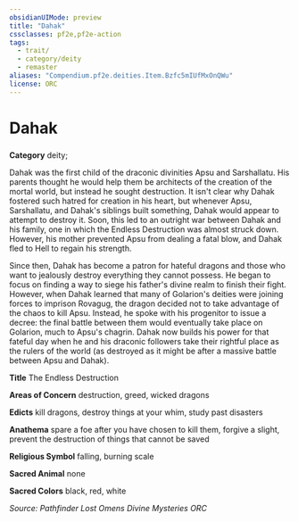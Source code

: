 ```yaml
---
obsidianUIMode: preview
title: "Dahak"
cssclasses: pf2e,pf2e-action
tags:
  - trait/
  - category/deity
  - remaster
aliases: "Compendium.pf2e.deities.Item.Bzfc5mIUfMxOnQWu"
license: ORC
---
```

# Dahak

### 

**Category** deity; 




Dahak was the first child of the draconic divinities Apsu and Sarshallatu. His parents thought he would help them be architects of the creation of the mortal world, but instead he sought destruction. It isn't clear why Dahak fostered such hatred for creation in his heart, but whenever Apsu, Sarshallatu, and Dahak's siblings built something, Dahak would appear to attempt to destroy it. Soon, this led to an outright war between Dahak and his family, one in which the Endless Destruction was almost struck down. However, his mother prevented Apsu from dealing a fatal blow, and Dahak fled to Hell to regain his strength.

Since then, Dahak has become a patron for hateful dragons and those who want to jealously destroy everything they cannot possess. He began to focus on finding a way to siege his father's divine realm to finish their fight. However, when Dahak learned that many of Golarion's deities were joining forces to imprison Rovagug, the dragon decided not to take advantage of the chaos to kill Apsu. Instead, he spoke with his progenitor to issue a decree: the final battle between them would eventually take place on Golarion, much to Apsu's chagrin. Dahak now builds his power for that fateful day when he and his draconic followers take their rightful place as the rulers of the world (as destroyed as it might be after a massive battle between Apsu and Dahak).

**Title** The Endless Destruction

**Areas of Concern** destruction, greed, wicked dragons

**Edicts** kill dragons, destroy things at your whim, study past disasters

**Anathema** spare a foe after you have chosen to kill them, forgive a slight, prevent the destruction of things that cannot be saved

**Religious Symbol** falling, burning scale

**Sacred Animal** none

**Sacred Colors** black, red, white

*Source: Pathfinder Lost Omens Divine Mysteries*
*ORC*